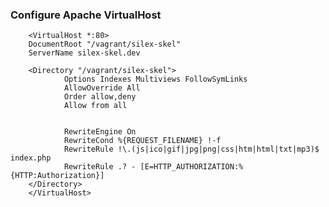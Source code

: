 ### Configure Apache VirtualHost

        <VirtualHost *:80>
        DocumentRoot "/vagrant/silex-skel"
        ServerName silex-skel.dev

        <Directory "/vagrant/silex-skel">
                Options Indexes Multiviews FollowSymLinks
                AllowOverride All
                Order allow,deny
                Allow from all


                RewriteEngine On
                RewriteCond %{REQUEST_FILENAME} !-f
                RewriteRule !\.(js|ico|gif|jpg|png|css|htm|html|txt|mp3)$ index.php
                RewriteRule .? - [E=HTTP_AUTHORIZATION:%{HTTP:Authorization}]
        </Directory>
        </VirtualHost>
